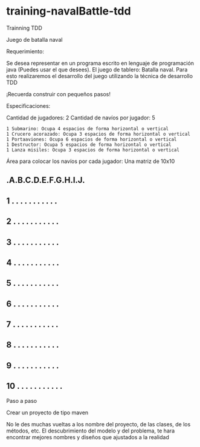# training-navalBattle-tdd
Trainning TDD


Juego de batalla naval


Requerimiento:

Se desea representar en un programa escrito en lenguaje de programación java (Puedes usar el que desees). 
El juego de tablero: Batalla naval. Para esto realizaremos el desarrollo del juego utilizando la técnica de desarrollo TDD

¡Recuerda construir con pequeños pasos!

Especificaciones:

Cantidad de jugadores: 2 
Cantidad de navíos por jugador: 5 

	1 Submarino: Ocupa 4 espacios de forma horizontal o vertical
	1 Crucero acorazado: Ocupa 3 espacios de forma horizontal o vertical
	1 Portaaviones: Ocupa 6 espacios de forma horizontal o vertical
	1 Destructor: Ocupa 5 espacios de forma horizontal o vertical
	1 Lanza misiles: Ocupa 3 espacios de forma horizontal o vertical

Área para colocar los navíos por cada jugador: Una matriz de 10x10


   .A.B.C.D.E.F.G.H.I.J.
------------------------
1  . . . . . . . . . . .
------------------------
2  . . . . . . . . . . .
------------------------
3  . . . . . . . . . . .
------------------------
4  . . . . . . . . . . .
------------------------
5  . . . . . . . . . . .
-----------------------
6  . . . . . . . . . . .
------------------------
7  . . . . . . . . . . .
------------------------
8  . . . . . . . . . . .
------------------------
9  . . . . . . . . . . .
------------------------
10 . . . . . . . . . . .
------------------------


Paso a paso

Crear un proyecto de tipo maven

No le des muchas vueltas a los nombre del proyecto, de las clases, de los métodos, etc. El descubrimiento del modelo y del problema, te hara encontrar mejores nombres y diseños que ajustados a la realidad

